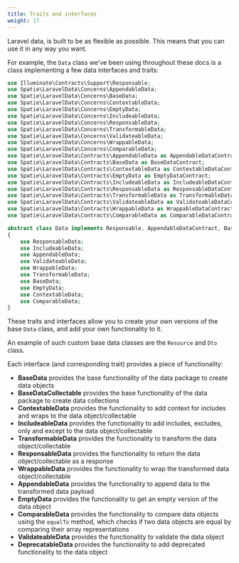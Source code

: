 ```yaml
---
title: Traits and interfaces
weight: 17
---
```


Laravel data, is built to be as flexible as possible. This means that you can use it in any way you want.

For example, the `Data` class we've been using throughout these docs is a class implementing a few data interfaces and traits:

```php
use Illuminate\Contracts\Support\Responsable;
use Spatie\LaravelData\Concerns\AppendableData;
use Spatie\LaravelData\Concerns\BaseData;
use Spatie\LaravelData\Concerns\ContextableData;
use Spatie\LaravelData\Concerns\EmptyData;
use Spatie\LaravelData\Concerns\IncludeableData;
use Spatie\LaravelData\Concerns\ResponsableData;
use Spatie\LaravelData\Concerns\TransformableData;
use Spatie\LaravelData\Concerns\ValidateableData;
use Spatie\LaravelData\Concerns\WrappableData;
use Spatie\LaravelData\Concerns\ComparableData;
use Spatie\LaravelData\Contracts\AppendableData as AppendableDataContract;
use Spatie\LaravelData\Contracts\BaseData as BaseDataContract;
use Spatie\LaravelData\Contracts\ContextableData as ContextableDataContract;
use Spatie\LaravelData\Contracts\EmptyData as EmptyDataContract;
use Spatie\LaravelData\Contracts\IncludeableData as IncludeableDataContract;
use Spatie\LaravelData\Contracts\ResponsableData as ResponsableDataContract;
use Spatie\LaravelData\Contracts\TransformableData as TransformableDataContract;
use Spatie\LaravelData\Contracts\ValidateableData as ValidateableDataContract;
use Spatie\LaravelData\Contracts\WrappableData as WrappableDataContract;
use Spatie\LaravelData\Contracts\ComparableData as ComparableDataContract;

abstract class Data implements Responsable, AppendableDataContract, BaseDataContract, TransformableDataContract, ContextableDataContract, IncludeableDataContract, ResponsableDataContract, ValidateableDataContract, WrappableDataContract, EmptyDataContract, ComparableDataContract
{
    use ResponsableData;
    use IncludeableData;
    use AppendableData;
    use ValidateableData;
    use WrappableData;
    use TransformableData;
    use BaseData;
    use EmptyData;
    use ContextableData;
    use ComparableData;
}
```

These traits and interfaces allow you to create your own versions of the base `Data` class, and add your own functionality to it.

An example of such custom base data classes are the `Resource` and `Dto` class.

Each interface (and corresponding trait) provides a piece of functionality:

- **BaseData** provides the base functionality of the data package to create data objects
- **BaseDataCollectable** provides the base functionality of the data package to create data collections
- **ContextableData** provides the functionality to add context for includes and wraps to the data object/collectable
- **IncludeableData** provides the functionality to add includes, excludes, only and except to the data object/collectable
- **TransformableData** provides the functionality to transform the data object/collectable
- **ResponsableData** provides the functionality to return the data object/collectable as a response
- **WrappableData** provides the functionality to wrap the transformed data object/collectable
- **AppendableData** provides the functionality to append data to the transformed data payload
- **EmptyData** provides the functionality to get an empty version of the data object
- **ComparableData** provides the functionality to compare data objects using the `equalTo` method, which checks if two data objects are equal by comparing their array representations
- **ValidateableData** provides the functionality to validate the data object
- **DeprecatableData** provides the functionality to add deprecated functionality to the data object
